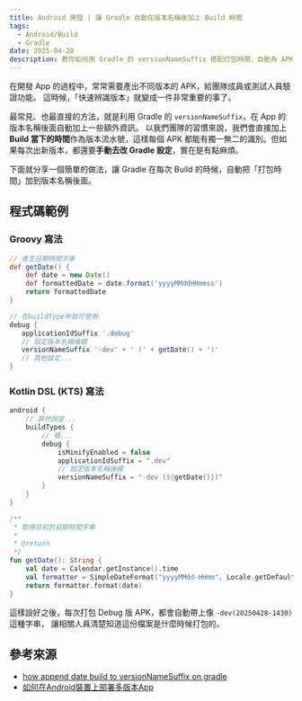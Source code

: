 ```yaml
---
title: Android 開發 | 讓 Gradle 自動在版本名稱後加上 Build 時間
tags:
  - Android/Build
  - Gradle
date: 2025-04-28
description: 教你如何用 Gradle 的 versionNameSuffix 搭配打包時間，自動為 APK 加上唯一版本識別，提升 Android App 測試流程的辨識效率與方便性。
---
```


在開發 App 的過程中，常常需要產出不同版本的 APK，給團隊成員或測試人員驗證功能。  這時候，「快速辨識版本」就變成一件非常重要的事了。

最常見、也最直接的方法，就是利用 Gradle 的 `versionNameSuffix`，在 App 的版本名稱後面自動加上一些額外資訊。  以我們團隊的習慣來說，我們會直接加上**Build 當下的時間**作為版本流水號，這樣每個 APK 都能有獨一無二的識別。但如果每次出新版本，都還要**手動去改 Gradle 設定**，實在是有點麻煩。

下面就分享一個簡單的做法，讓 Gradle 在每次 Build 的時候，自動把「打包時間」加到版本名稱後面。

## 程式碼範例

### Groovy 寫法

```groovy
// 產生日期時間字串
def getDate() {
    def date = new Date()
    def formattedDate = date.format('yyyyMMddHHmmss')
    return formattedDate
}

// 在buildType中就可使用
debug {
   applicationIdSuffix '.debug'
   // 設定版本名稱後綴
   versionNameSuffix '-dev' + ' (' + getDate() + ')' 
   // 其他設定...
}
```

### Kotlin DSL (KTS) 寫法

```kotlin
android {  
    // 其他設定...
    buildTypes {
	    // 略...
        debug {
            isMinifyEnabled = false  
            applicationIdSuffix = ".dev"  
            // 設定版本名稱後綴
            versionNameSuffix = "-dev (${getDate()})"  
        }    
    } 
}

/**  
 * 取得目前的日期時間字串
 *  
 * @return  
 */  
fun getDate(): String {  
    val date = Calendar.getInstance().time
    val formatter = SimpleDateFormat("yyyyMMdd-HHmm", Locale.getDefault())  
    return formatter.format(date)  
}
```

這樣設好之後，每次打包 Debug 版 APK，都會自動帶上像 `-dev(20250428-1430)` 這種字串， 讓相關人員清楚知道這份檔案是什麼時候打包的。

## 參考來源

- [how append date build to versionNameSuffix on gradle](https://stackoverflow.com/a/19184323/9982091)
- [如何在Android裝置上部署多版本App](https://medium.com/@wsrew2000/%E5%A6%82%E4%BD%95%E5%9C%A8android%E8%A3%9D%E7%BD%AE%E4%B8%8A%E9%83%A8%E7%BD%B2%E5%A4%9A%E7%89%88%E6%9C%ACapp-bb44004e9c25)
